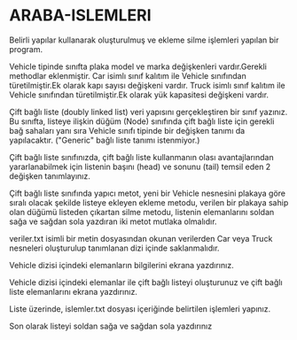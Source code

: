 # ARABA-ISLEMLERI
Belirli yapılar kullanarak oluşturulmuş ve ekleme silme işlemleri yapılan bir program.

Vehicle tipinde sınıfta plaka model ve marka değişkenleri vardır.Gerekli methodlar eklenmiştir.
Car isimlı sınıf kalıtım ile Vehicle sınıfından türetilmiştir.Ek olarak kapı sayısı değişkeni vardır.
Truck isimlı sınıf kalıtım ile Vehicle sınıfından türetilmiştir.Ek olarak yük kapasitesi değişkeni vardır.

Çift bağlı liste (doubly linked list) veri yapısını gerçekleştiren bir sınıf yazınız.
Bu sınıfta, listeye ilişkin düğüm (Node) sınıfında çift bağlı liste için gerekli bağ sahaları yanı sıra 
Vehicle sınıfı tipinde bir değişken tanımı da yapılacaktır. ("Generic" bağlı liste tanımı istenmiyor.)

Çift bağlı liste sınıfınızda, çift bağlı liste kullanmanın olası avantajlarından yararlanabilmek için 
listenin başını (head) ve sonunu (tail) temsil eden 2 değişken tanımlayınız.

Çift bağlı liste sınıfında yapıcı metot, yeni bir Vehicle nesnesini plakaya göre sıralı olacak şekilde 
listeye ekleyen ekleme metodu, verilen bir plakaya sahip olan düğümü listeden çıkartan silme metodu, 
listenin elemanlarını soldan sağa ve sağdan sola yazdıran iki metot mutlaka olmalıdır. 

veriler.txt isimli bir metin dosyasından okunan verilerden Car veya Truck nesneleri oluşturulup 
tanımlanan dizi içinde saklanmalıdır.

Vehicle dizisi içindeki elemanların bilgilerini ekrana yazdırınız.

Vehicle dizisi içindeki elemanlar ile çift bağlı listeyi oluşturunuz ve çift bağlı liste elemanlarını ekrana yazdırınız.

Liste üzerinde, islemler.txt dosyası içeriğinde belirtilen işlemleri yapınız.

Son olarak listeyi soldan sağa ve sağdan sola yazdırınız 
